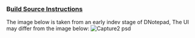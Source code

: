 ### B[uild Source Instructions](https://github.com/Daniel-McGuire-Corporation/DNotepad/tree/main/scripts/windows_build)
The image below is taken from an early indev stage of DNotepad, The UI may differ from the image below:
![Capture2 psd](https://github.com/Daniel-McGuire-Corporation/DNotepad/assets/146508360/95ed99d9-fc0d-4723-907f-e8f83454fa07)
